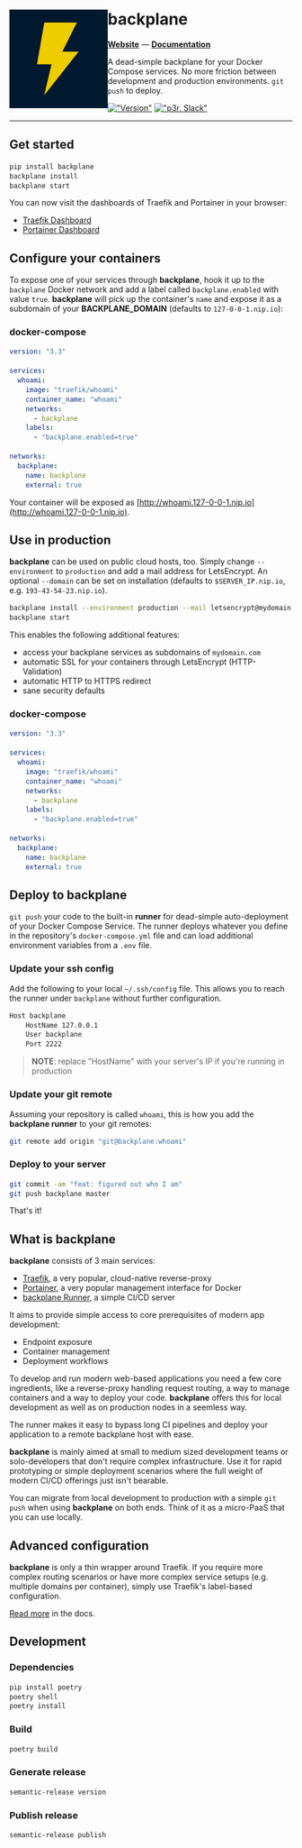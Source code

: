 <div>
  <img align="left" src="logo.png" width="175" alt="logo" />
  <h1 align="left">backplane</h1>
</div>

**[Website](https://backplane.sh)** — **[Documentation](https://backplane.sh/docs)**

A dead-simple backplane for your Docker Compose services. No more friction between development and production environments. `git push` to deploy.

[!["Version"](https://img.shields.io/github/v/tag/wearep3r/backplane?label=version)](https://github.com/wearep3r/backplane)
[!["p3r. Slack"](https://img.shields.io/badge/slack-@wearep3r/general-purple.svg?logo=slack&label=Slack)](https://join.slack.com/t/wearep3r/shared_invite/zt-d9ao21f9-pb70o46~82P~gxDTNy_JWw)

---

## Get started

```bash
pip install backplane
backplane install
backplane start
```

You can now visit the dashboards of Traefik and Portainer in your browser:

- [Traefik Dashboard](http://traefik.127-0-0-1.nip.io)
- [Portainer Dashboard](http://portainer.127-0-0-1.nip.io)

## Configure your containers

To expose one of your services through **backplane**, hook it up to the `backplane` Docker network and add a label called `backplane.enabled` with value `true`. **backplane** will pick up the container's `name` and expose it as a subdomain of your **BACKPLANE_DOMAIN** (defaults to `127-0-0-1.nip.io`):

### docker-compose

```yaml
version: "3.3"

services:
  whoami:
    image: "traefik/whoami"
    container_name: "whoami"
    networks:
      - backplane
    labels:
      - "backplane.enabled=true"

networks:
  backplane:
    name: backplane
    external: true
```

Your container will be exposed as [http://whoami.127-0-0-1.nip.io](http://whoami.127-0-0-1.nip.io).

## Use in production

**backplane** can be used on public cloud hosts, too. Simply change `--environment` to `production` and add a mail address for LetsEncrypt. An optional `--domain` can be set on installation (defaults to `$SERVER_IP.nip.io`, e.g. `193-43-54-23.nip.io`).

```bash
backplane install --environment production --mail letsencrypt@mydomain.com [--domain mydomain.com]
backplane start
```

This enables the following additional features:

- access your backplane services as subdomains of `mydomain.com`
- automatic SSL for your containers through LetsEncrypt (HTTP-Validation)
- automatic HTTP to HTTPS redirect
- sane security defaults

### docker-compose

```yaml
version: "3.3"

services:
  whoami:
    image: "traefik/whoami"
    container_name: "whoami"
    networks:
      - backplane
    labels:
      - "backplane.enabled=true"

networks:
  backplane:
    name: backplane
    external: true
```

## Deploy to backplane

`git push` your code to the built-in **runner** for dead-simple auto-deployment of your Docker Compose Service. The runner deploys whatever you define in the repository's `docker-compose.yml` file and can load additional environment variables from a `.env` file.

### Update your ssh config

Add the following to your local `~/.ssh/config` file. This allows you to reach the runner under `backplane` without further configuration.

```bash
Host backplane
    HostName 127.0.0.1
    User backplane
    Port 2222
```

> **NOTE**: replace "HostName" with your server's IP if you're running in production

### Update your git remote

Assuming your repository is called `whoami`, this is how you add the **backplane runner** to your git remotes:

```bash
git remote add origin "git@backplane:whoami"
```

### Deploy to your server

```bash
git commit -am "feat: figured out who I am"
git push backplane master
```

That's it!

## What is backplane

**backplane** consists of 3 main services:

- [Traefik](#), a very popular, cloud-native reverse-proxy
- [Portainer](#), a very popular management interface for Docker
- [backplane Runner](#), a simple CI/CD server

It aims to provide simple access to core prerequisites of modern app development:

- Endpoint exposure
- Container management
- Deployment workflows

To develop and run modern web-based applications you need a few core ingredients, like a reverse-proxy handling request routing, a way to manage containers and a way to deploy your code. **backplane** offers this for local development as well as on production nodes in a seemless way.

The runner makes it easy to bypass long CI pipelines and deploy your application to a remote backplane host with ease. 

**backplane** is mainly aimed at small to medium sized development teams or solo-developers that don't require complex infrastructure. Use it for rapid prototyping or simple deployment scenarios where the full weight of modern CI/CD offerings just isn't bearable.

You can migrate from local development to production with a simple `git push` when using **backplane** on both ends. Think of it as a micro-PaaS that you can use locally.

## Advanced configuration

**backplane** is only a thin wrapper around Traefik. If you require more complex routing scenarios or have more complex service setups (e.g. multiple domains per container), simply use Traefik's label-based configuration.

[Read more](https://doc.traefik.io/traefik/) in the docs.

## Development

### Dependencies

```bash
pip install poetry
poetry shell
poetry install
```

### Build

```bash
poetry build
```

### Generate release

```bash
semantic-release version
```

### Publish release

```bash
semantic-release publish
```
